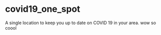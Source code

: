 # covid19_one_spot
A single location to keep you up to date on COVID 19 in your area. 
wow so coool
